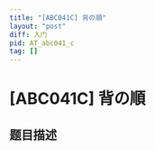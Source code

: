```yaml
---
title: "[ABC041C] 背の順"
layout: "post"
diff: 入门
pid: AT_abc041_c
tag: []
---
```


# [ABC041C] 背の順

## 题目描述

[problemUrl]: https://atcoder.jp/contests/abc041/tasks/abc041_c



